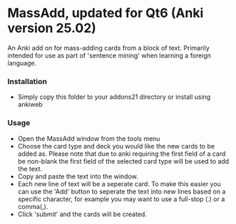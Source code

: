 # MassAdd, updated for Qt6 (Anki version 25.02)

An Anki add on for mass-adding cards from a block of text. Primarily intended for use as part
of 'sentence mining' when learning a foreign language.

### Installation
 - Simply copy this folder to your addons21 directory or install using ankiweb

### Usage
 - Open the MassAdd window from the tools menu
 - Choose the card type and deck you would like the new cards to be added as. Please
   note that due to anki requiring the first field of a card be non-blank the first
   field of the selected card type will be used to add the text.
 - Copy and paste the text into the window.
 - Each new line of text will be a seperate card. To make this easier you can
   use the 'Add' button to seperate the text into new lines based on a specific
   character, for example you may want to use a full-stop (.) or a comma(,).
 - Click 'submit' and the cards will be created.
